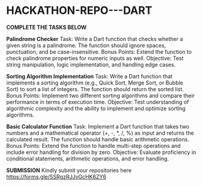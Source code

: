 # HACKATHON-REPO---DART

**COMPLETE THE TASKS BELOW**

**Palindrome Checker**
Task: Write a Dart function that checks whether a given string is a palindrome. The function should ignore spaces, punctuation, and be case-insensitive.
Bonus Points: Extend the function to check palindrome properties for numeric inputs as well.
Objective: Test string manipulation, logic implementation, and handling edge cases.
 
**Sorting Algorithm Implementation**
Task: Write a Dart function that implements a sorting algorithm (e.g., Quick Sort, Merge Sort, or Bubble Sort) to sort a list of integers. The function should return the sorted list.
Bonus Points: Implement two different sorting algorithms and compare their performance in terms of execution time.
Objective: Test understanding of algorithmic complexity and the ability to implement and optimize sorting algorithms.

**Basic Calculator Function**
Task: Implement a Dart function that takes two numbers and a mathematical operator (+, -, *, /, %) as input and returns the calculated result. The function should handle basic arithmetic operations.
Bonus Points: Extend the function to handle multi-step operations and include error handling for division by zero.
Objective: Evaluate proficiency in conditional statements, arithmetic operations, and error handling.

**SUBMISSION**
Kindly submit your repositories here https://forms.gle/SSRgzRJJvGcHK6ZY6
